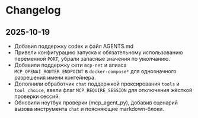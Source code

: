 # Changelog

## 2025-10-19

- Добавил поддержку codex и файл AGENTS.md
- Привели конфигурацию запуска к обязательному использованию переменной `PORT`, убрали запасные значения по умолчанию.
- Добавили поддержку сети `mcp-net` и алиаса `MCP_OPENAI_ROUTER_ENDPOINT` в `docker-compose*` для однозначного разрешения имени контейнера.
- Дополнили обработчик `chat` поддержкой проксирования `tools` и `tool_choice`, ввели флаг `MCP_REQUIRE_SESSION` для отключения жёсткой проверки сессий.
- Обновили ноутбук проверки (mcp_agent_py), добавив сценарий вызова инструмента `chat` и поясняющие markdown-блоки.
